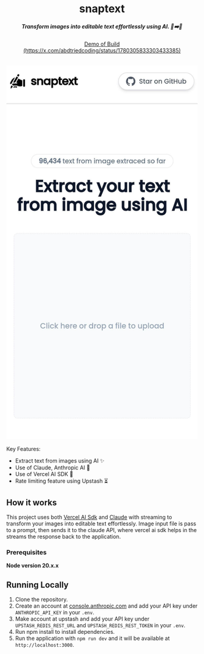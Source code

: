<div align="center">
    <h1 align="center">snaptext</h1>
    <h5>Transform images into editable text effortlessly using AI. 📸➡️📝</h5>
</div>

<div align="center">
  <a href="https://x.com/abdtriedcoding/status/1780305833303433385">Demo of Build (https://x.com/abdtriedcoding/status/1780305833303433385)</a>
</div>
<br/>

![Thumbnail](/public/thumbnail.png)

Key Features:

- Extract text from images using AI ✨
- Use of Claude, Anthropic AI 🤖
- Use of Vercel AI SDK 🚀
- Rate limiting feature using Upstash ⏳

## How it works

This project uses both [Vercel AI Sdk](https://sdk.vercel.ai) and [Claude](https://claude.ai) with streaming to transform your images into editable text effortlessly. Image input file is pass to a prompt, then sends it to the claude API, where vercel ai sdk helps in the streams the response back to the application.

### Prerequisites

**Node version 20.x.x**

## Running Locally

1. Clone the repository.
2. Create an account at [console.anthropic.com](https://console.anthropic.com/settings/keys) and add your API key under `ANTHROPIC_API_KEY` in your `.env`.
3. Make account at upstash and add your API key under `UPSTASH_REDIS_REST_URL` and `UPSTASH_REDIS_REST_TOKEN` in your `.env`.
4. Run npm install to install dependencies.
5. Run the application with `npm run dev` and it will be available at `http://localhost:3000`.
